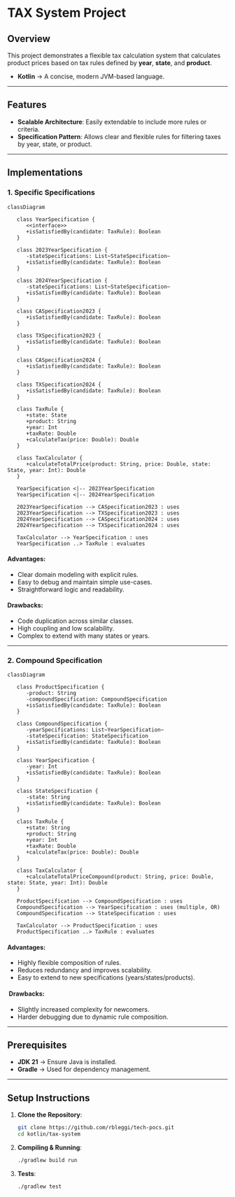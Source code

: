 # TAX System Project

## Overview

This project demonstrates a flexible tax calculation system that calculates product prices based on tax rules defined by **year**, **state**, and **product**.

- **Kotlin** → A concise, modern JVM-based language.

---

## Features

- **Scalable Architecture**: Easily extendable to include more rules or criteria.
- **Specification Pattern**: Allows clear and flexible rules for filtering taxes by year, state, or product.

---

## Implementations

### 1. **Specific Specifications**

```mermaid
classDiagram

   class YearSpecification {
      <<interface>>
      +isSatisfiedBy(candidate: TaxRule): Boolean
   }

   class 2023YearSpecification {
      -stateSpecifications: List~StateSpecification~
      +isSatisfiedBy(candidate: TaxRule): Boolean
   }

   class 2024YearSpecification {
      -stateSpecifications: List~StateSpecification~
      +isSatisfiedBy(candidate: TaxRule): Boolean
   }

   class CASpecification2023 {
      +isSatisfiedBy(candidate: TaxRule): Boolean
   }

   class TXSpecification2023 {
      +isSatisfiedBy(candidate: TaxRule): Boolean
   }

   class CASpecification2024 {
      +isSatisfiedBy(candidate: TaxRule): Boolean
   }

   class TXSpecification2024 {
      +isSatisfiedBy(candidate: TaxRule): Boolean
   }

   class TaxRule {
      +state: State
      +product: String
      +year: Int
      +taxRate: Double
      +calculateTax(price: Double): Double
   }

   class TaxCalculator {
      +calculateTotalPrice(product: String, price: Double, state: State, year: Int): Double
   }

   YearSpecification <|-- 2023YearSpecification
   YearSpecification <|-- 2024YearSpecification

   2023YearSpecification --> CASpecification2023 : uses
   2023YearSpecification --> TXSpecification2023 : uses
   2024YearSpecification --> CASpecification2024 : uses
   2024YearSpecification --> TXSpecification2024 : uses

   TaxCalculator --> YearSpecification : uses
   YearSpecification ..> TaxRule : evaluates
```

#### **Advantages:**
- Clear domain modeling with explicit rules.
- Easy to debug and maintain simple use-cases.
- Straightforward logic and readability.

#### **Drawbacks:**
- Code duplication across similar classes.
- High coupling and low scalability.
- Complex to extend with many states or years.

---

### 2. **Compound Specification**

```mermaid
classDiagram

   class ProductSpecification {
      -product: String
      -compoundSpecification: CompoundSpecification
      +isSatisfiedBy(candidate: TaxRule): Boolean
   }

   class CompoundSpecification {
      -yearSpecifications: List~YearSpecification~
      -stateSpecification: StateSpecification
      +isSatisfiedBy(candidate: TaxRule): Boolean
   }

   class YearSpecification {
      -year: Int
      +isSatisfiedBy(candidate: TaxRule): Boolean
   }

   class StateSpecification {
      -state: String
      +isSatisfiedBy(candidate: TaxRule): Boolean
   }

   class TaxRule {
      +state: String
      +product: String
      +year: Int
      +taxRate: Double
      +calculateTax(price: Double): Double
   }

   class TaxCalculator {
      +calculateTotalPriceCompound(product: String, price: Double, state: State, year: Int): Double
   }

   ProductSpecification --> CompoundSpecification : uses
   CompoundSpecification --> YearSpecification : uses (multiple, OR)
   CompoundSpecification --> StateSpecification : uses

   TaxCalculator --> ProductSpecification : uses
   ProductSpecification ..> TaxRule : evaluates
```

#### **Advantages:**
- Highly flexible composition of rules.
- Reduces redundancy and improves scalability.
- Easy to extend to new specifications (years/states/products).

#### ️ **Drawbacks:**
- Slightly increased complexity for newcomers.
- Harder debugging due to dynamic rule composition.

---

## Prerequisites

- **JDK 21** → Ensure Java is installed.
- **Gradle** → Used for dependency management.

---

## Setup Instructions

1. **Clone the Repository**:
   ```bash
   git clone https://github.com/rbleggi/tech-pocs.git
   cd kotlin/tax-system
   ```

2. **Compiling & Running**:
   ```sh
   ./gradlew build run
   ```

3. **Tests**:
   ```sh
   ./gradlew test
   ```